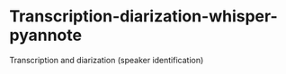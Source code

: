 # Transcription-diarization-whisper-pyannote
Transcription and diarization (speaker identification)
